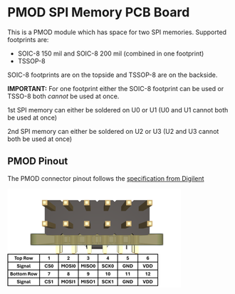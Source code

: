 # PMOD SPI Memory PCB Board

This is a PMOD module which has space for two SPI memories. Supported footprints are:
* SOIC-8 150 mil and SOIC-8 200 mil (combined in one footprint)
* TSSOP-8 

SOIC-8 footprints are on the topside and TSSOP-8 are on the backside. 

**IMPORTANT:** For one footprint either the SOIC-8 footprint can be used or TSSO-8 both *cannot* be used at once. 

1st SPI memory can either be soldered on U0 or U1 (U0 and U1 cannot both be used at once)

2nd SPI memory can either be soldered on U2 or U3 (U2 and U3 cannot both be used at once)

## PMOD Pinout
The PMOD connector pinout follows the [specification from Digilent](https://digilent.com/reference/pmod/start)

![PMOD pinout](PMOD_pinout.png "PMOD pinout")
